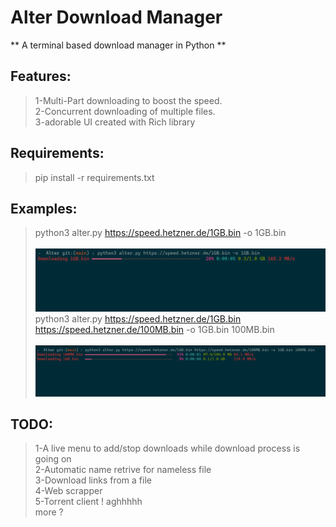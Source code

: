 # Alter Download Manager

** A terminal based download manager in Python **

## Features:
> 1-Multi-Part downloading to boost the speed.<br>
> 2-Concurrent downloading of multiple files.<br>
> 3-adorable UI created with Rich library<br>

## Requirements:
> pip install -r requirements.txt <br>

## Examples:
> python3 alter.py https://speed.hetzner.de/1GB.bin -o 1GB.bin <br><br>
![Image](/img/Capture1.PNG)
> python3 alter.py https://speed.hetzner.de/1GB.bin https://speed.hetzner.de/100MB.bin -o 1GB.bin 100MB.bin <br><br>
![Image](/img/Capture2.JPG)


## TODO:
> 1-A live menu to add/stop downloads while download process is going on <br>
> 2-Automatic name retrive for nameless file <br>
> 3-Download links from a file <br>
> 4-Web scrapper <br>
> 5-Torrent client ! aghhhhh <br>
> more ?